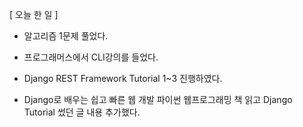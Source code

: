 [ 오늘 한 일 ]

- 알고리즘 1문제 풀었다.

- 프로그래머스에서 CLI강의를 들었다.

- Django REST Framework Tutorial 1~3 진행하였다.

- Django로 배우는 쉽고 빠른 웹 개발 파이썬 웹프로그래밍 책 읽고 Django Tutorial 썼던 글 내용 추가했다.
